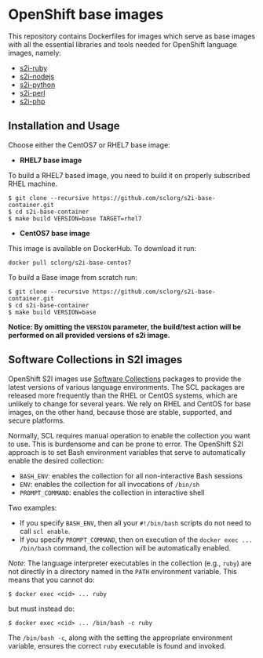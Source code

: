 OpenShift base images
========================================

This repository contains Dockerfiles for images which serve as base images with all the
essential libraries and tools needed for OpenShift language images, namely:

* [s2i-ruby](https://github.com/sclorg/s2i-ruby-container)
* [s2i-nodejs](https://github.com/sclorg/s2i-nodejs-container)
* [s2i-python](https://github.com/sclorg/s2i-python-container)
* [s2i-perl](https://github.com/sclorg/s2i-perl-container)
* [s2i-php](https://github.com/sclorg/s2i-php-container)

Installation and Usage
------------------------
Choose either the CentOS7 or RHEL7 base image:
*  **RHEL7 base image**

To build a RHEL7 based image, you need to build it on properly subscribed RHEL machine.

```
$ git clone --recursive https://github.com/sclorg/s2i-base-container.git
$ cd s2i-base-container
$ make build VERSION=base TARGET=rhel7
```

*  **CentOS7 base image**

This image is available on DockerHub. To download it run:

```console
docker pull sclorg/s2i-base-centos7
```

To build a Base image from scratch run:

```
$ git clone --recursive https://github.com/sclorg/s2i-base-container.git
$ cd s2i-base-container
$ make build VERSION=base
```

**Notice: By omitting the `VERSION` parameter, the build/test action will be performed
on all provided versions of s2i image.**

Software Collections in S2I images
--------------------------------
OpenShift S2I images use [Software Collections](https://www.softwarecollections.org/en/)
packages to provide the latest versions of various language environments.
The SCL packages are released more frequently than the RHEL or CentOS systems,
which are unlikely to change for several years.
We rely on RHEL and CentOS for base images, on the other hand,
because those are stable, supported, and secure platforms.

Normally, SCL requires manual operation to enable the collection you want to use.
This is burdensome and can be prone to error.
The OpenShift S2I approach is to set Bash environment variables that
serve to automatically enable the desired collection:

* `BASH_ENV`: enables the collection for all non-interactive Bash sessions
* `ENV`: enables the collection for all invocations of `/bin/sh`
* `PROMPT_COMMAND`: enables the collection in interactive shell

Two examples:
* If you specify `BASH_ENV`, then all your `#!/bin/bash` scripts
do not need to call `scl enable`.
* If you specify `PROMPT_COMMAND`, then on execution of the
`docker exec ... /bin/bash` command, the collection will be automatically enabled.

*Note*:
The language interpreter executables in the collection (e.g., `ruby`)
are not directly in a directory named in the `PATH` environment variable.
This means that you cannot do:

    $ docker exec <cid> ... ruby

but must instead do:

    $ docker exec <cid> ... /bin/bash -c ruby

The `/bin/bash -c`, along with the setting the appropriate environment variable,
ensures the correct `ruby` executable is found and invoked.
